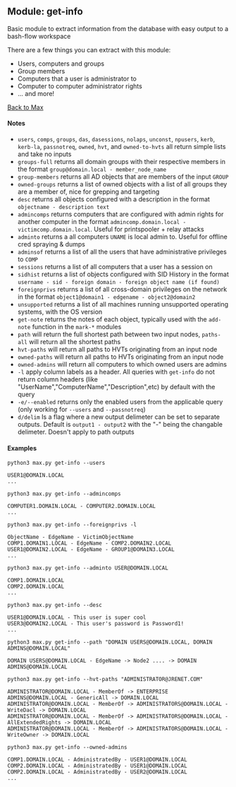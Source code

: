 ## Module: get-info

Basic module to extract information from the database with easy output to a bash-flow workspace

There are a few things you can extract with this module:
* Users, computers and groups
* Group members
* Computers that a user is administrator to
* Computer to computer administrator rights
* ... and more!

[Back to Max](https://github.com/knavesec/Max)


#### Notes

* `users`, `comps`, `groups`, `das`, `dasessions`, `nolaps`, `unconst`, `npusers`, `kerb`, `kerb-la`, `passnotreq`, `owned`, `hvt`, and `owned-to-hvts`  all return simple lists and take no inputs
* `groups-full` returns all domain groups with their respective members in the format `group@domain.local - member_node_name`
* `group-members` returns all AD objects that are members of the input `GROUP`
* `owned-groups` returns a list of owned objects with a list of all groups they are a member of, nice for grepping and targeting
* `desc` returns all objects configured with a description in the format `objectname - description text`
* `admincomps` returns computers that are configured with admin rights for another computer in the format `admincomp.domain.local - victimcomp.domain.local`. Useful for printspooler + relay attacks
* `adminto` returns a all computers `UNAME` is local admin to. Useful for offline cred spraying & dumps
* `adminsof` returns a list of all the users that have administrative privileges to `COMP`
* `sessions` returns a list of all computers that a user has a session on
* `sidhist` returns a list of objects configured with SID History in the format `username - sid - foreign domain - foreign object name (if found)`
* `foreignprivs` returns a list of all cross-domain privileges on the network in the format `object1@domain1 - edgename - object2@domain2`
* `unsupported` returns a list of all machines running unsupported operating systems, with the OS version
* `get-note` returns the notes of each object, typically used with the `add-note` function in the `mark-*` modules
* `path` will return the full shortest path between two input nodes, `paths-all` will return all the shortest paths
* `hvt-paths` will return all paths to HVTs originating from an input node
* `owned-paths` will return all paths to HVTs originating from an input node
* `owned-admins` will return all computers to which owned users are admins 
* `-l` apply column labels as a header. All queries with `get-info` do not return column headers (like "UserName","ComputerName","Description",etc) by default with the query
* `-e/--enabled` returns only the enabled users from the applicable query (only working for `--users` and `--passnotreq`)
* `d/delim` Is a flag where a new output delimeter can be set to separate outputs. Default is `output1 - output2` with the "-" being the changable delimeter. Doesn't apply to path outputs


#### Examples

```
python3 max.py get-info --users

USER1@DOMAIN.LOCAL
...
```

```
python3 max.py get-info --admincomps

COMPUTER1.DOMAIN.LOCAL - COMPUTER2.DOMAIN.LOCAL
...
```

```
python3 max.py get-info --foreignprivs -l

ObjectName - EdgeName - VictimObjectName
COMP1.DOMAIN1.LOCAL - EdgeName - COMP2.DOMAIN2.LOCAL
USER1@DOMAIN2.LOCAL - EdgeName - GROUP1@DOMAIN3.LOCAL
...
```

```
python3 max.py get-info --adminto USER@DOMAIN.LOCAL

COMP1.DOMAIN.LOCAL
COMP2.DOMAIN.LOCAL
...
```

```
python3 max.py get-info --desc

USER1@DOMAIN.LOCAL - This user is super cool
USER3@DOMAIN2.LOCAL - This user's password is Password1!
...
```

```
python3 max.py get-info --path "DOMAIN USERS@DOMAIN.LOCAL, DOMAIN ADMINS@DOMAIN.LOCAL"

DOMAIN USERS@DOMAIN.LOCAL - EdgeName -> Node2 .... -> DOMAIN ADMINS@DOMAIN.LOCAL
```

```
python3 max.py get-info --hvt-paths "ADMINISTRATOR@JRENET.COM"

ADMINISTRATOR@DOMAIN.LOCAL - MemberOf -> ENTERPRISE ADMINS@DOMAIN.LOCAL - GenericAll -> DOMAIN.LOCAL
ADMINISTRATOR@DOMAIN.LOCAL - MemberOf -> ADMINISTRATORS@DOMAIN.LOCAL - WriteDacl -> DOMAIN.LOCAL
ADMINISTRATOR@DOMAIN.LOCAL - MemberOf -> ADMINISTRATORS@DOMAIN.LOCAL - AllExtendedRights -> DOMAIN.LOCAL
ADMINISTRATOR@DOMAIN.LOCAL - MemberOf -> ADMINISTRATORS@DOMAIN.LOCAL - WriteOwner -> DOMAIN.LOCAL

```
```
python3 max.py get-info --owned-admins

COMP1.DOMAIN.LOCAL - AdministratedBy - USER1@DOMAIN.LOCAL
COMP2.DOMAIN.LOCAL - AdministratedBy - USER1@DOMAIN.LOCAL
COMP2.DOMAIN.LOCAL - AdministratedBy - USER2@DOMAIN.LOCAL
...
```